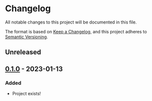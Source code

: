 # Changelog

All notable changes to this project will be documented in this file.

The format is based on [Keep a Changelog][keepachangelog], and this project
adheres to [Semantic Versioning][semver].

## Unreleased

## [0.1.0][version-0.1.0] - 2023-01-13

### Added

- Project exists!

[version-0.1.0]: https://github.com/stouset/stockfish-rs/tree/v0.1.0

[keepachangelog]: https://keepachangelog.com/en/1.0.0/
[semver]:         https://semver.org/spec/v2.0.0.html
